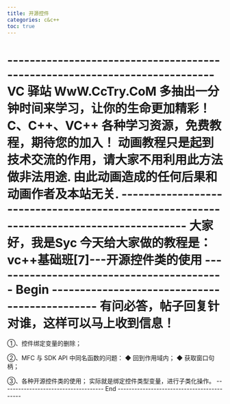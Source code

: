 ```yaml
---
title: 开源控件
categories: c&c++
toc: true
---
```


\---------------------------------------------------------------------------
VC 驿站
WwW.CcTry.CoM
多抽出一分钟时间来学习，让你的生命更加精彩！
C、C++、VC++ 各种学习资源，免费教程，期待您的加入！
动画教程只是起到技术交流的作用，请大家不用利用此方法做非法用途.
由此动画造成的任何后果和动画作者及本站无关.
\----------------------------------------------------------------------------------------
大家好，我是Syc
今天给大家做的教程是：
vc++基础班[7]---开源控件类的使用
------------------------------------------ Begin ----------------------------------------------
有问必答，帖子回复针对谁，这样可以马上收到信息！
================================
①、控件绑定变量的删除；

②、MFC 与 SDK API 中同名函数的问题：
◆ 回到作用域内；
◆ 获取窗口句柄；

③、各种开源控件类的使用；
实际就是绑定控件类型变量，进行子类化操作。
------------------------------------- End -------------------------------------------
